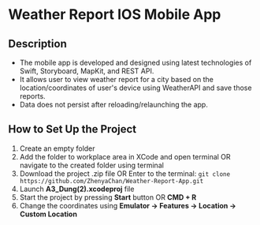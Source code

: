 # Weather Report IOS Mobile App

## Description

- The mobile app is developed and designed using latest technologies of Swift, Storyboard, MapKit, and REST API. 
- It allows user to view weather report for a city based on the location/coordinates of user's device using WeatherAPI and save those reports. 
- Data does not persist after reloading/relaunching the app.

## How to Set Up the Project

1. Create an empty folder
2. Add the folder to workplace area in XCode and open terminal OR navigate to the created folder using terminal
3. Download the project .zip file OR Enter to the terminal:
   `git clone https://github.com/ZhenyaChan/Weather-Report-App.git`
4. Launch **A3_Dung(2).xcodeproj** file
5. Start the project by pressing **Start** button OR **CMD + R**
6. Change the coordinates using **Emulator -> Features -> Location -> Custom Location**
